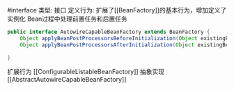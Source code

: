 #interface
类型: 接口
定义行为:
扩展了[[BeanFactory]]的基本行为，增加定义了实例化 Bean过程中处理前置任务和后置任务

```java
public interface AutowireCapableBeanFactory extends BeanFactory {  
    Object applyBeanPostProcessorsBeforeInitialization(Object existingBean, String beanName) throws BeansException;  
    Object applyBeanPostProcessorsAfterInitialization(Object existingBean, String beanName) throws BeansException;  
  
}
```

扩展行为
[[ConfigurableListableBeanFactory]]
抽象实现
[[AbstractAutowireCapableBeanFactory]]